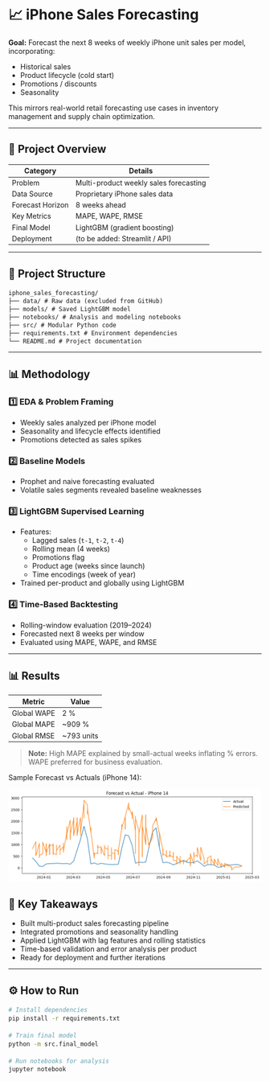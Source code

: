 # 📈 iPhone Sales Forecasting

**Goal:** Forecast the next 8 weeks of weekly iPhone unit sales per model, incorporating:
- Historical sales
- Product lifecycle (cold start)
- Promotions / discounts
- Seasonality

This mirrors real-world retail forecasting use cases in inventory management and supply chain optimization.

---

## 🚀 Project Overview

| Category                   | Details                                |
|----------------------------|----------------------------------------|
| Problem                    | Multi-product weekly sales forecasting |
| Data Source                | Proprietary iPhone sales data          |
| Forecast Horizon           | 8 weeks ahead                          |
| Key Metrics                | MAPE, WAPE, RMSE                       |
| Final Model                | LightGBM (gradient boosting)           |
| Deployment                 | (to be added: Streamlit / API)         |

---

## 📂 Project Structure
```
iphone_sales_forecasting/
├── data/ # Raw data (excluded from GitHub)
├── models/ # Saved LightGBM model
├── notebooks/ # Analysis and modeling notebooks
├── src/ # Modular Python code
├── requirements.txt # Environment dependencies
└── README.md # Project documentation
```

---

## 📊 Methodology

### 1️⃣ EDA & Problem Framing
- Weekly sales analyzed per iPhone model
- Seasonality and lifecycle effects identified
- Promotions detected as sales spikes

### 2️⃣ Baseline Models
- Prophet and naive forecasting evaluated
- Volatile sales segments revealed baseline weaknesses

### 3️⃣ LightGBM Supervised Learning
- Features:
  - Lagged sales (`t-1`, `t-2`, `t-4`)
  - Rolling mean (4 weeks)
  - Promotions flag
  - Product age (weeks since launch)
  - Time encodings (week of year)
- Trained per-product and globally using LightGBM

### 4️⃣ Time-Based Backtesting
- Rolling-window evaluation (2019–2024)
- Forecasted next 8 weeks per window
- Evaluated using MAPE, WAPE, and RMSE

---

## 📊 Results

| Metric        | Value     |
|---------------|-----------|
| Global WAPE   |    2 %    |
| Global MAPE   | ~909 %    |
| Global RMSE   | ~793 units|

> **Note:** High MAPE explained by small-actual weeks inflating % errors. WAPE preferred for business evaluation.

Sample Forecast vs Actuals (iPhone 14):

![Sample Plot](figures/Iphone14_output.png)


## 📌 Key Takeaways

- Built multi-product sales forecasting pipeline
- Integrated promotions and seasonality handling
- Applied LightGBM with lag features and rolling statistics
- Time-based validation and error analysis per product
- Ready for deployment and further iterations

---

## ⚙️ How to Run

```bash
# Install dependencies
pip install -r requirements.txt

# Train final model
python -m src.final_model

# Run notebooks for analysis
jupyter notebook
```
